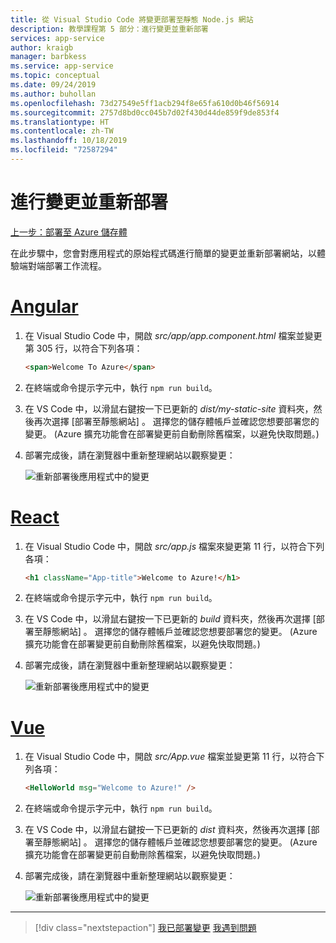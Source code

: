 ```yaml
---
title: 從 Visual Studio Code 將變更部署至靜態 Node.js 網站
description: 教學課程第 5 部分：進行變更並重新部署
services: app-service
author: kraigb
manager: barbkess
ms.service: app-service
ms.topic: conceptual
ms.date: 09/24/2019
ms.author: buhollan
ms.openlocfilehash: 73d27549e5ff1acb294f8e65fa610d0b46f56914
ms.sourcegitcommit: 2757d8bd0cc045b7d02f430d44de859f9de853f4
ms.translationtype: HT
ms.contentlocale: zh-TW
ms.lasthandoff: 10/18/2019
ms.locfileid: "72587294"
---
```

# <a name="make-changes-and-redeploy"></a>進行變更並重新部署

[上一步：部署至 Azure 儲存體](tutorial-vscode-static-website-node-04.md)

在此步驟中，您會對應用程式的原始程式碼進行簡單的變更並重新部署網站，以體驗端對端部署工作流程。

# <a name="angulartabangular"></a>[Angular](#tab/angular)

1. 在 Visual Studio Code 中，開啟 _src/app/app.component.html_ 檔案並變更第 305 行，以符合下列各項：

    ```html
    <span>Welcome To Azure</span>
    ```

1. 在終端或命令提示字元中，執行 `npm run build`。

1. 在 VS Code 中，以滑鼠右鍵按一下已更新的 _dist/my-static-site_ 資料夾，然後再次選擇 [部署至靜態網站]  。 選擇您的儲存體帳戶並確認您想要部署您的變更。 (Azure 擴充功能會在部署變更前自動刪除舊檔案，以避免快取問題。)

1. 部署完成後，請在瀏覽器中重新整理網站以觀察變更：

    ![重新部署後應用程式中的變更](media/static-website/updated-azure-app-angular.png)

# <a name="reacttabreact"></a>[React](#tab/react)

1. 在 Visual Studio Code 中，開啟 _src/app.js_ 檔案來變更第 11 行，以符合下列各項：

    ```html
    <h1 className="App-title">Welcome to Azure!</h1>
    ```

1. 在終端或命令提示字元中，執行 `npm run build`。

1. 在 VS Code 中，以滑鼠右鍵按一下已更新的 _build_ 資料夾，然後再次選擇 [部署至靜態網站]  。 選擇您的儲存體帳戶並確認您想要部署您的變更。 (Azure 擴充功能會在部署變更前自動刪除舊檔案，以避免快取問題。)

1. 部署完成後，請在瀏覽器中重新整理網站以觀察變更：

    ![重新部署後應用程式中的變更](media/static-website/updated-azure-app-react.png)

# <a name="vuetabvue"></a>[Vue](#tab/vue)

1. 在 Visual Studio Code 中，開啟 _src/App.vue_ 檔案並變更第 11 行，以符合下列各項：

    ```html
    <HelloWorld msg="Welcome to Azure!" />
    ```

1. 在終端或命令提示字元中，執行 `npm run build`。

1. 在 VS Code 中，以滑鼠右鍵按一下已更新的 _dist_ 資料夾，然後再次選擇 [部署至靜態網站]  。 選擇您的儲存體帳戶並確認您想要部署您的變更。 (Azure 擴充功能會在部署變更前自動刪除舊檔案，以避免快取問題。)

1. 部署完成後，請在瀏覽器中重新整理網站以觀察變更：

    ![重新部署後應用程式中的變更](media/static-website/updated-azure-app-vue.png)

---

> [!div class="nextstepaction"]
> [我已部署變更](tutorial-vscode-static-website-node-06.md) [我遇到問題](https://www.research.net/r/PWZWZ52?tutorial=node-deployment-staticwebsite&step=code-change)
